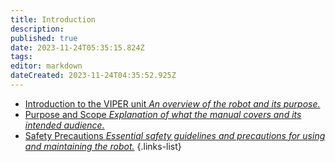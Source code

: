```yaml
---
title: Introduction
description: 
published: true
date: 2023-11-24T05:35:15.824Z
tags: 
editor: markdown
dateCreated: 2023-11-24T04:35:52.925Z
---
```


- [Introduction to the VIPER unit *An overview of the robot and its purpose.*](/reference/character/aelorian/ryuuko/manual/1/a)
- [Purpose and Scope *Explanation of what the manual covers and its intended audience.*](/reference/character/aelorian/ryuuko/manual/1/b)
- [Safety Precautions *Essential safety guidelines and precautions for using and maintaining the robot.*](/reference/character/aelorian/ryuuko/manual/1/c)
{.links-list}